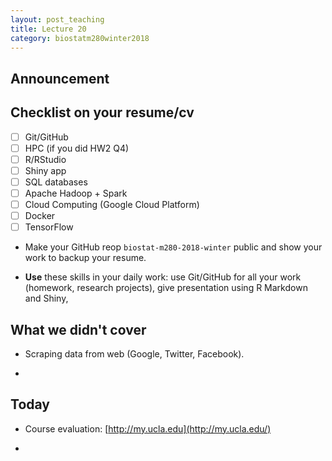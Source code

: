 ```yaml
---
layout: post_teaching
title: Lecture 20
category: biostatm280winter2018
---
```


## Announcement

## Checklist on your resume/cv

- [ ] Git/GitHub
- [ ] HPC (if you did HW2 Q4)
- [ ] R/RStudio
- [ ] Shiny app 
- [ ] SQL databases
- [ ] Apache Hadoop + Spark
- [ ] Cloud Computing (Google Cloud Platform)
- [ ] Docker
- [ ] TensorFlow

* Make your GitHub reop `biostat-m280-2018-winter` public and show your work to backup your resume.

* **Use** these skills in your daily work: use Git/GitHub for all your work (homework, research projects), give presentation using R Markdown and Shiny, 

## What we didn't cover

- Scraping data from web (Google, Twitter, Facebook).

- 

## Today

* Course evaluation: [http://my.ucla.edu](http://my.ucla.edu/)

* 